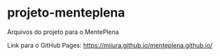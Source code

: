 # projeto-menteplena
Arquivos do projeto para o MentePlena

Link para o GitHub Pages: https://miiura.github.io/menteplena.github.io/
